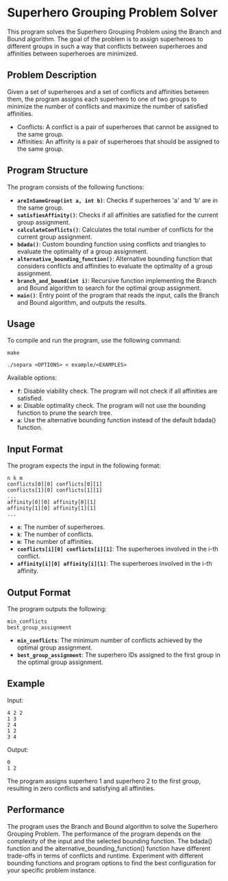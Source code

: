 # Superhero Grouping Problem Solver

This program solves the Superhero Grouping Problem using the Branch and Bound algorithm. The goal of the problem is to assign superheroes to different groups in such a way that conflicts between superheroes and affinities between superheroes are minimized.

## Problem Description

Given a set of superheroes and a set of conflicts and affinities between them, the program assigns each superhero to one of two groups to minimize the number of conflicts and maximize the number of satisfied affinities.

 - Conflicts: A conflict is a pair of superheroes that cannot be assigned to the same group.
 - Affinities: An affinity is a pair of superheroes that should be assigned to the same group.

## Program Structure

The program consists of the following functions:

- **`areInSameGroup(int a, int b)`**: Checks if superheroes 'a' and 'b' are in the same group.
- **`satisfiesAffinity()`**: Checks if all affinities are satisfied for the current group assignment.
- **`calculateConflicts()`**: Calculates the total number of conflicts for the current group assignment.
- **`bdada()`**: Custom bounding function using conflicts and triangles to evaluate the optimality of a group assignment.
- **`alternative_bounding_function()`**: Alternative bounding function that considers conflicts and affinities to evaluate the optimality of a group assignment.
- **`branch_and_bound(int i)`**: Recursive function implementing the Branch and Bound algorithm to search for the optimal group assignment.
- **`main()`**: Entry point of the program that reads the input, calls the Branch and Bound algorithm, and outputs the results.

## Usage

To compile and run the program, use the following command:

```
make

./separa <OPTIONS> < example/<EXAMPLES>
```

Available options:

- **`f`**: Disable viability check. The program will not check if all affinities are satisfied.
- **`o`**: Disable optimality check. The program will not use the bounding function to prune the search tree.
- **`a`**: Use the alternative bounding function instead of the default bdada() function.

## Input Format

The program expects the input in the following format:

```
n k m
conflicts[0][0] conflicts[0][1]
conflicts[1][0] conflicts[1][1]
...
affinity[0][0] affinity[0][1]
affinity[1][0] affinity[1][1]
...
```

- **`n`**: The number of superheroes.
- **`k`**: The number of conflicts.
- **`m`**: The number of affinities.
- **`conflicts[i][0] conflicts[i][1]`**: The superheroes involved in the i-th conflict.
- **`affinity[i][0] affinity[i][1]`**: The superheroes involved in the i-th affinity.

## Output Format

The program outputs the following:

```
min_conflicts
best_group_assignment
```
- **`min_conflicts`**: The minimum number of conflicts achieved by the optimal group assignment.
- **`best_group_assignment`**: The superhero IDs assigned to the first group in the optimal group assignment.

## Example

Input:
```
4 2 2
1 3
2 4
1 2
3 4
```
Output:
```
0
1 2
```
The program assigns superhero 1 and superhero 2 to the first group, resulting in zero conflicts and satisfying all affinities.

## Performance

The program uses the Branch and Bound algorithm to solve the Superhero Grouping Problem. The performance of the program depends on the complexity of the input and the selected bounding function. The bdada() function and the alternative_bounding_function() function have different trade-offs in terms of conflicts and runtime. Experiment with different bounding functions and program options to find the best configuration for your specific problem instance.
